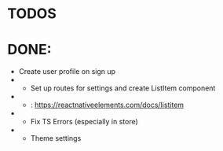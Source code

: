 # TODOS


# DONE:
- Create user profile on sign up
- - Set up routes for settings and create ListItem component
- - : https://reactnativeelements.com/docs/listitem
- - Fix TS Errors (especially in store)
- - Theme settings